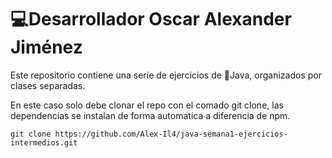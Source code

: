 <h1>💻Desarrollador Oscar Alexander Jiménez</h1>

Este repositorio contiene una serie de ejercicios de 🍵Java, organizados por clases separadas.

En este caso solo debe clonar el repo con el comado git clone, las dependencias se instalan de forma automatica a diferencia de npm.
```
git clone https://github.com/Alex-Il4/java-semana1-ejercicios-intermedios.git
```
